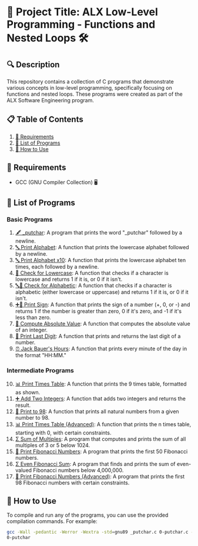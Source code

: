 # 🚀 Project Title: ALX Low-Level Programming - Functions and Nested Loops 🛠️

## 🔍 Description
This repository contains a collection of C programs that demonstrate various concepts in low-level programming, specifically focusing on functions and nested loops. These programs were created as part of the ALX Software Engineering program.

## 📋 Table of Contents
1. [📜 Requirements](#requirements)
2. [📝 List of Programs](#list-of-programs)
3. [🚀 How to Use](#how-to-use)

## 📜 Requirements
- GCC (GNU Compiler Collection) 🖥️

## 📝 List of Programs

### Basic Programs
1. [🖋️ \_putchar](./0-putchar.c): A program that prints the word "\_putchar" followed by a newline.
2. [🔤 Print Alphabet](./1-alphabet.c): A function that prints the lowercase alphabet followed by a newline.
3. [🔤 Print Alphabet x10](./2-print_alphabet_x10.c): A function that prints the lowercase alphabet ten times, each followed by a newline.
4. [🔡 Check for Lowercase](./3-islower.c): A function that checks if a character is lowercase and returns 1 if it is, or 0 if it isn't.
5. [🔤🔡 Check for Alphabetic](./4-isalpha.c): A function that checks if a character is alphabetic (either lowercase or uppercase) and returns 1 if it is, or 0 if it isn't.
6. [➕🔢 Print Sign](./5-sign.c): A function that prints the sign of a number (+, 0, or -) and returns 1 if the number is greater than zero, 0 if it's zero, and -1 if it's less than zero.
7. [🔢 Compute Absolute Value](./6-abs.c): A function that computes the absolute value of an integer.
8. [🔢 Print Last Digit](./7-print_last_digit.c): A function that prints and returns the last digit of a number.
9. [⏰ Jack Bauer's Hours](./8-24_hours.c): A function that prints every minute of the day in the format "HH:MM."

### Intermediate Programs
10. [📊 Print Times Table](./9-times_table.c): A function that prints the 9 times table, formatted as shown.
11. [➕ Add Two Integers](./10-add.c): A function that adds two integers and returns the result.
12. [🔢 Print to 98](./11-print_to_98.c): A function that prints all natural numbers from a given number to 98.
13. [📊 Print Times Table (Advanced)](./100-times_table.c): A function that prints the n times table, starting with 0, with certain constraints.
14. [Σ Sum of Multiples](./101-natural.c): A program that computes and prints the sum of all multiples of 3 or 5 below 1024.
15. [🔢 Print Fibonacci Numbers](./102-fibonacci.c): A program that prints the first 50 Fibonacci numbers.
16. [Σ Even Fibonacci Sum](./103-fibonacci.c): A program that finds and prints the sum of even-valued Fibonacci numbers below 4,000,000.
17. [🔢 Print Fibonacci Numbers (Advanced)](./104-fibonacci.c): A program that prints the first 98 Fibonacci numbers with certain constraints.

## 🚀 How to Use
To compile and run any of the programs, you can use the provided compilation commands. For example:
```bash
gcc -Wall -pedantic -Werror -Wextra -std=gnu89 _putchar.c 0-putchar.c -o 0-putchar
0-putchar




